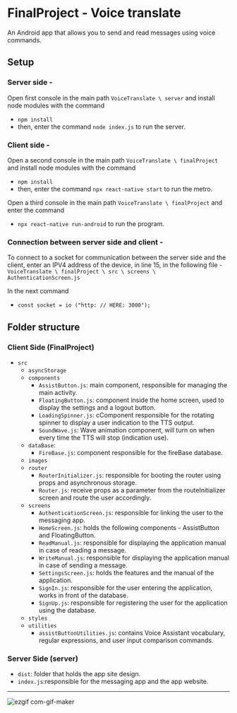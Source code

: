 FinalProject - Voice translate
==============================
An Android app that allows you to send and read messages using voice commands.

## Setup

### Server side -

Open first console in the main path `VoiceTranslate \ server` and install node modules with the command 
- `npm install` 
- then, enter the command `node index.js` to run the server.



### Client side -

Open a second console in the main path `VoiceTranslate \ finalProject` and install node modules with the command
- `npm install `
- then, enter the command `npx react-native start` to run the metro.

Open a third console in the main path `VoiceTranslate \ finalProject`
and enter the command 
- `npx react-native run-android` to run the program.



### Connection between server side and client -

To connect to a socket for communication between the server side and the client, enter an IPV4 address of the device, in line 15, in the following file - 
`VoiceTranslate \ finalProject \ src \ screens \ AuthenticationScreen.js`

In the next command 
- `const socket = io ("http: // HERE: 3000");`


## Folder structure

### Client Side (FinalProject)

- `src`
  - `asyncStorage`
  - `components`
    - `AssistButton.js`: main component, responsible for managing the main activity.
    - `FloatingButton.js`: component inside the home screen, used to display the settings and a logout button.
    - `LoadingSpinner.js`: cComponent responsible for the rotating spinner to display a user indication to the TTS output.
    - `SoundWave.js`: Wave animation component, will turn on when every time the TTS will stop (indication use).
  - `dataBase`:
      - `FireBase.js`: component responsible for the fireBase database.
  - `images`
  - `router`
    - `RouterInitializer.js`: responsible for booting the router using props and asynchronous storage.
    - `Router.js`: receive props as a parameter from the routeInitializer screen and route the user accordingly.
  - `screens`
      - `AuthenticationScreen.js`: responsible for linking the user to the messaging app.
      - `HomeScreen.js`: holds the following components - AssistButton and FloatingButton.
      - `ReadManual.js`: responsible for displaying the application manual in case of reading a message.
      - `WriteManual.js`: responsible for displaying the application manual in case of sending a message.
      - `SettingsScreen.js`: holds the features and the manual of the application.
      - `SignIn.js`: responsible for the user entering the application, works in front of the database.
      - `SignUp.js`: responsible for registering the user for the application using the database.
  - `styles`
  - `utilities`
    - `assistButtonUtilities.js`: contains Voice Assistant vocabulary, regular expressions, and user input comparison commands.


### Server Side (server)

- `dist`: folder that holds the app site design.
- `index.js`:responsible for the messaging app and the app website.


------------------------------------------
![ezgif com-gif-maker](https://user-images.githubusercontent.com/74188589/179405846-026f1b44-ffca-43c1-9b57-1bc2a582c875.gif)

